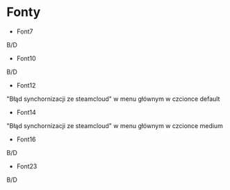 # Fonty

- Font7

B/D

- Font10

B/D

- Font12

"Błąd synchornizacji ze steamcloud" w menu głównym w czcionce default

- Font14

"Błąd synchornizacji ze steamcloud" w menu głównym w czcionce medium

- Font16

B/D

- Font23

B/D
